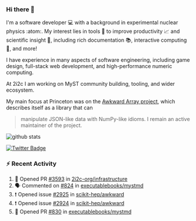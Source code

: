 ### Hi there 👋 

I'm a software developer 💻 with a background in experimental nuclear physics :atom:. My interest lies in tools :wrench: to improve productivity :chart_with_upwards_trend: and scientific insight :telescope:, including rich documentation 📚, interactive computing 🧮, and more! 

I have experience in many aspects of software engineering, including game design, full-stack web development, and high-performance numeric computing. 

At 2i2c I am working on MyST community building, tooling, and wider ecosystem. 

My main focus at Princeton was on the [Awkward Array project](awkward-array.org/), which describes itself as a library that can 
> manipulate JSON-like data with NumPy-like idioms. I remain an active maintainer of the project. 

![github stats](https://github-readme-stats.vercel.app/api?username=agoose77&show_icons=true&hide_rank=true&hide_title=true&bg_color=30,e76445,904e95&text_color=efe3ec&icon_color=efe3ec)
<!--
**agoose77/agoose77** is a ✨ _special_ ✨ repository because its `README.md` (this file) appears on your GitHub profile.

Here are some ideas to get you started:

- 🔭 I’m currently working on ...
- 🌱 I’m currently learning ...
- 👯 I’m looking to collaborate on ...
- 🤔 I’m looking for help with ...
- 💬 Ask me about ...
- 📫 How to reach me: ...
- 😄 Pronouns: ...
- ⚡ Fun fact: ...
-->

[![Twitter Badge](https://img.shields.io/twitter/follow/agoose77?style=flat-square&logo=Twitter&logoColor=white&color=cornflowerblue)](https://twitter.com/agoose77)

### :zap: Recent Activity

<!--START_SECTION:activity-->
1. 💪 Opened PR [#3593](https://github.com/2i2c-org/infrastructure/pull/3593) in [2i2c-org/infrastructure](https://github.com/2i2c-org/infrastructure)
2. 🗣 Commented on [#824](https://github.com/executablebooks/mystmd/issues/824#issuecomment-1883058035) in [executablebooks/mystmd](https://github.com/executablebooks/mystmd)
3. ❗ Opened issue [#2925](https://github.com/scikit-hep/awkward/issues/2925) in [scikit-hep/awkward](https://github.com/scikit-hep/awkward)
4. ❗ Opened issue [#2924](https://github.com/scikit-hep/awkward/issues/2924) in [scikit-hep/awkward](https://github.com/scikit-hep/awkward)
5. 💪 Opened PR [#830](https://github.com/executablebooks/mystmd/pull/830) in [executablebooks/mystmd](https://github.com/executablebooks/mystmd)
<!--END_SECTION:activity-->
